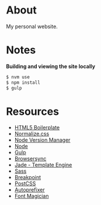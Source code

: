 # About

My personal website.

# Notes

**Building and viewing the site locally**

```sh
$ nvm use
$ npm install
$ gulp
```

# Resources

- [HTML5 Boilerplate](https://github.com/h5bp/html5-boilerplate)
- [Normalize.css](http://necolas.github.io/normalize.css/)
- [Node Version Manager](https://github.com/creationix/nvm)
- [Node](https://nodejs.org/en/)
- [Gulp](http://gulpjs.com/)
- [Browsersync](http://www.browsersync.io/)
- [Jade - Template Engine](http://jade-lang.com/)
- [Sass](http://sass-lang.com/)
 - [Breakpoint](http://breakpoint-sass.com/)
- [PostCSS](https://github.com/postcss/postcss)
 - [Autoprefixer](https://github.com/postcss/autoprefixer)
 - [Font Magician](https://github.com/jonathantneal/postcss-font-magician)
